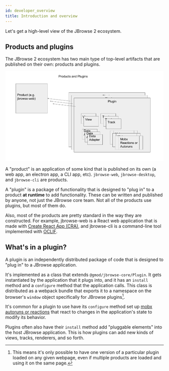 ```yaml
---
id: developer_overview
title: Introduction and overview
---
```


Let's get a high-level view of the JBrowse 2 ecosystem.

## Products and plugins

The JBrowse 2 ecosystem has two main type of top-level artifacts that are published on their own: products and plugins.

![](./img/products_and_plugins.png)

A "product" is an application of some kind that is published on its own (a web app, an electron app, a CLI app, etc). `jbrowse-web`, `jbrowse-desktop`, and `jbrowse-cli` are products.

A "plugin" is a package of functionality that is designed to "plug in" to a product **at runtime** to add functionality. These can be written and published by anyone, not just the JBrowse core team. Not all of the products use plugins, but most of them do.

Also, most of the products are pretty standard in the way they are constructed. For example, jbrowse-web is a React web application that is made with [Create React App (CRA)](https://create-react-app.dev/), and jbrowse-cli is a command-line tool implemented with [OCLIF](https://oclif.io/).

## What's in a plugin?

A plugin is an independently distributed package of code that is designed to "plug in" to a JBrowse application.

It's implemented as a class that extends `@gmod/jbrowse-core/Plugin`. It gets instantiated by the application that it plugs into, and it has an `install` method and a `configure` method that the application calls. This class is distributed as a webpack bundle that exports it to a namespace on the browser's `window` object specifically for JBrowse plugins[^1].

It's common for a plugin to use have its `configure` method set up [mobx autoruns or reactions](https://mobx.js.org/refguide/autorun.html) that react to changes in the application's state to modify its behavior.

Plugins often also have their `install` method add "pluggable elements" into the host JBrowse application. This is how plugins can add new kinds of views, tracks, renderers, and so forth.


[^1]: This means it's only possible to have one version of a particular plugin loaded on any given webpage, even if multiple products are loaded and using it on the same page.
